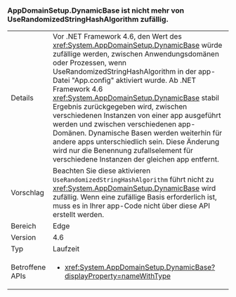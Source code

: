 ### <a name="appdomainsetupdynamicbase-is-no-longer-randomized-by-userandomizedstringhashalgorithm"></a>AppDomainSetup.DynamicBase ist nicht mehr von UseRandomizedStringHashAlgorithm zufällig.

|   |   |
|---|---|
|Details|Vor .NET Framework 4.6, den Wert des <xref:System.AppDomainSetup.DynamicBase> würde zufällige werden, zwischen Anwendungsdomänen oder Prozessen, wenn UseRandomizedStringHashAlgorithm in der app-Datei "App.config" aktiviert wurde. Ab .NET Framework 4.6 <xref:System.AppDomainSetup.DynamicBase> stabil Ergebnis zurückgegeben wird, zwischen verschiedenen Instanzen von einer app ausgeführt werden und zwischen verschiedenen app-Domänen. Dynamische Basen werden weiterhin für andere apps unterschiedlich sein. Diese Änderung wird nur die Benennung zufallselement für verschiedene Instanzen der gleichen app entfernt.|
|Vorschlag|Beachten Sie diese aktivieren <code>UseRandomizedStringHashAlgorithm</code> führt nicht zu <xref:System.AppDomainSetup.DynamicBase> wird zufällig. Wenn eine zufällige Basis erforderlich ist, muss es in Ihrer app-Code nicht über diese API erstellt werden.|
|Bereich|Edge|
|Version|4.6|
|Typ|Laufzeit|
|Betroffene APIs|<ul><li><xref:System.AppDomainSetup.DynamicBase?displayProperty=nameWithType></li></ul>|

